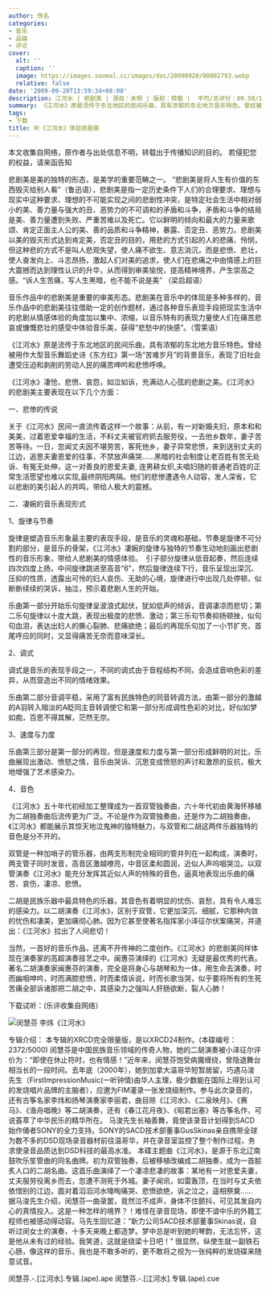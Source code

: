 ```yaml
---
author: 佚名
categories:
- 音乐
- 品碟
- 评论
cover:
  alt: ''
  caption: ''
  image: https://images.soomal.cc/images/doc/20090920/00002793.webp
  relative: false
date: '2009-09-20T13:59:34+08:00'
description: 江河水 | 悲剧美 | 源自：未明 | 版权：转载 |  平均/总评分：09.50/19
summary: 《江河水》原是流传于东北地区的民间乐曲，具有浓郁的东北地方音乐特色。曾经被用作大型音乐舞蹈史诗《东方红》第一场“苦难岁月”的背景音乐，表现了旧社会遭受压迫和剥削的劳动人民的痛苦呻吟和悲愤呼唤。《江河水》凄怆、悲愤、哀怨，如泣如诉，充满动人心弦的悲剧之美
tags:
- 下载
title: 听《江河水》体验悲剧美
---
```


本文收集自网络，原作者与出处信息不明，转载出于传播知识的目的。
若侵犯您的权益，请来函告知



悲剧美是美的独特的形态，是美学的重要范畴之一。 “悲剧美是将人生有价值的东西毁灭给别人看”（鲁迅语），悲剧美是指一定历史条件下人们的合理要求、理想与现实中这种要求、理想的不可能实现之间的悲剧性冲突，是特定社会生活中相对弱小的美、善力量与强大的丑、恶势力的不可调和的矛盾和斗争，矛盾和斗争的结局是美、善力量遭到失败、严重苦难以及死亡。它以鲜明的倾向和最大的力量来歌颂、肯定正面主人公的美、善的品质和斗争精神，暴露、否定丑、恶势力。悲剧美以美的毁灭形式达到肯定美，否定丑的目的，用悲的方式引起的人的悲痛、怜悯，但这种悲的方式不是叫人悲观失望，使人痛不欲生、意志消沉，而是悲愤、悲壮，使人奋发向上、斗志昂扬，激起人们对美的追求，使人们在悲痛之中由情感上的巨大震撼而达到理性认识的升华，从而得到审美愉悦，提高精神境界，产生崇高之感。“诉人生苦痛，写人生黑暗，也不能不说是美” （梁启超语）



音乐作品中的悲剧美是重要的审美形态。悲剧美在音乐中的体现是多种多样的，音乐作品中的悲剧美往往借助一定的创作题材，通过各种音乐表现手段把现实生活中的悲剧从情感体验的角度加以集中、浓缩，以音乐特有的表现力量使人们在痛苦悲哀或慷慨悲壮的感受中体验音乐美，获得“悲愁中的快感”。（雪莱语）



《江河水》原是流传于东北地区的民间乐曲，具有浓郁的东北地方音乐特色。曾经被用作大型音乐舞蹈史诗《东方红》第一场“苦难岁月”的背景音乐，表现了旧社会遭受压迫和剥削的劳动人民的痛苦呻吟和悲愤呼唤。



《江河水》凄怆、悲愤、哀怨，如泣如诉，充满动人心弦的悲剧之美。《江河水》的悲剧美主要表现在以下几个方面：



一、悲惨的传说



关于《江河水》民间一直流传着这样一个故事：从前，有一对新婚夫妇，原本和和美美，过着恩爱幸福的生活，不料丈夫被官府抓去服劳役，一去他乡数年，妻子苦苦等待。一日，忽闻丈夫因不堪劳苦，客死他乡，妻子异常悲愤，来到送别丈夫的江边，追思夫妻恩爱的往事，不禁放声痛哭……黑暗的社会制度让老百姓有苦无处诉、有冤无处伸，这一对善良的恩爱夫妻, 连男耕女织,夫唱妇随的普通老百姓的正常生活愿望也难以实现,最终阴阳两隔。他们的悲惨遭遇令人动容，发人深省，它以悲剧的美引起人的共鸣，带给人极大的震撼。



二、凄婉的音乐表现形式



1、旋律与节奏



旋律是塑造音乐形象最主要的表现手段，是音乐的灵魂和基础，节奏是旋律不可分割的部分，是音乐的骨架，《江河水》凄婉的旋律与独特的节奏生动地刻画出悲剧性的音乐形象，带给人悲剧美的情感体验。 
引子部分旋律从低音起奏，然后连续四次四度上扬，中间旋律跳进至高音“6”，然后旋律连续下行，音乐呈现出深沉、压抑的性质，透露出可怜的妇人哀伤、无助的心境，旋律进行中出现几处停顿，似断断续续的哭诉，抽泣，预示着悲剧人生的开始。



乐曲第一部分开始乐句旋律呈波浪式起伏，犹如低声的倾诉，音调凄凉而悲切；第二乐句旋律以十度大跳，表现出极度的悲愤、激动；第三乐句节奏抑扬顿挫，似句句血泪，表达出妇人的撕心裂肺、悲痛欲绝；最后的再现乐句加了一小节扩充，首尾呼应的同时，又显得痛苦无奈而意味深长。



2、调式



调式是音乐的表现手段之一，不同的调式由于音程结构不同，会造成音响色彩的差异，从而营造出不同的情绪效果。



乐曲第二部分音调平稳，采用了富有民族特色的同音转调方法，由第一部分的激越的A羽转入暗淡的A眨同主音转调使它和第一部分形成调性色彩的对比，好似如梦如痴，百思不得其解，茫然无奈。



3、速度与力度



乐曲第三部分是第一部分的再现，但是速度和力度与第一部分形成鲜明的对比，乐曲展现出激动、愤怒之情，音乐由哭诉、沉思变成愤怒的声讨和激昂的反抗，极大地增强了艺术感染力。



4、音色



《江河水》五十年代初经加工整理成为一首双管独奏曲，六十年代初由黄海怀移植为二胡独奏曲后流传更为广泛。不论是作为双管独奏曲，还是作为二胡独奏曲，《江河水》都能展示其惊天地泣鬼神的独特魅力，与双管和二胡这两件乐器独特的音色是分不开的。



双管是一种加哨子的管乐器，由两支形制完全相同的管并列在一起构成，演奏时，两支管子同时发音，高音区激越嘹亮，中音区柔和圆润，近似人声呜咽哭泣。以双管演奏《江河水》能充分发挥其近似人声的特殊的音色，逼真地表现出乐曲的痛苦、哀伤，凄凉、悲愤。



二胡是民族乐器中最具特色的乐器，其音色有着明显的忧伤、哀愁，具有令人难忘的感染力。以二胡演奏《江河水》，区别于双管，它更加深沉、细腻，它那种内敛的忧伤和凄美，更加痛彻心肺。因为它甚至使著名指挥家小泽征尔伏案痛哭，并道出：《江河水》拉出了人间悲切！



当然，一首好的音乐作品，还离不开传神的二度创作。《江河水》的悲剧美同样体现在演奏家的高超演奏技艺之中。闽惠芬演绎的《江河水》无疑是最优秀的代表。著名二胡演奏家闽惠芬的演奏，完全是将身心与胡琴和为一体，用生命去演奏，时而幽咽呻吟，时而满腔悲愤，时而柔情诉说，时而长歌当哭，似乎要将所有的生死苦痛全部诉诸那把二胡之中，其感染力之强叫人肝肠欲断，裂人心肺！



下载试听：(乐评收集自网络）



![闵慧芬 李炜《江河水》](https://images.soomal.cc/images/doc/20090920/00002793.webp)




专辑介绍：
本专辑的XRCD完全限量版，是以XRCD24制作。(本碟编号：2372/5000)
闵慧芬是中国民族音乐领域的传奇人物，她的二胡演奏被小泽征尔评价为：“即使在休止符时，也有情感！”近年来，闵慧芬饱受病魔缠绕，曾隐退舞台相当长的一段时间。去年底（2000年），她到加拿大温哥华短暂居留，巧遇马浚先生（FirstImpressionMusic(一听钟情)由华人主理，极少数能在国际上得到认可的发烧唱片品牌的主脑者），应邀为FIM灌录一张发烧级制作。参与此次录音的，还有古筝名家李炜和扬琴演奏家李丽君，曲目除《江河水》、《二泉映月》、《赛马》、《渔舟唱晚》等二胡演奏，还有《春江花月夜》、《昭君出塞》等古筝名作，可说荟萃了中华民乐的精华所在。
马浚先生长袖善舞，竟使该录音计划得到SACD始作俑者SONY的全力支持。SONY的SACD技术部董事GusSkinas亲自携带全球为数不多的DSD现场录音器材前往温哥华，并在录音室监控了整个制作过程，务求使录音品质达到DSD科技的最高水准。
本碟主题曲《江河水》，是源于东北辽南鼓吹乐笙管曲的同名曲牌。初为双管独奏，后被移植改编成二胡独奏，成为一首脍炙人口的二胡名曲。这首乐曲演绎了一个凄凉悲凄的故事：某地有一对恩爱夫妻，丈夫服劳役离乡而去，忽遭不测死于外城。妻子闻讯，如雷轰顶，在当时与丈夫依依惜别的江边，面对着滔滔河水嚎啕痛哭、悲愤欲绝，诉之泣之，遥相祭奠……
据马浚先生介绍，闵慧芬一曲录罢，竟然泣不成声，身体不住颤抖，可见其发自内心的真情投入。这是一种怎样的境界？！难怪在录音现场，即使不谙中乐的外籍工程师也被感动得动容。马先生回忆道：“新力公司SACD技术部董事Skinas说，自听过闵女士的演奏，十多天来晚上都造梦。梦中总是听到她的琴韵，无法忘怀，这是他从未有过的经验。我笑道，这就是绕梁十日吧！”
很显然，纵使生就一副铁石心肠，像这样的音乐，我也是不敢多听的，更不敢将之视为一张纯粹的发烧碟来随意试音。

闵慧芬.-.[江河水].专辑.(ape).ape
闵慧芬.-.[江河水].专辑.(ape).cue